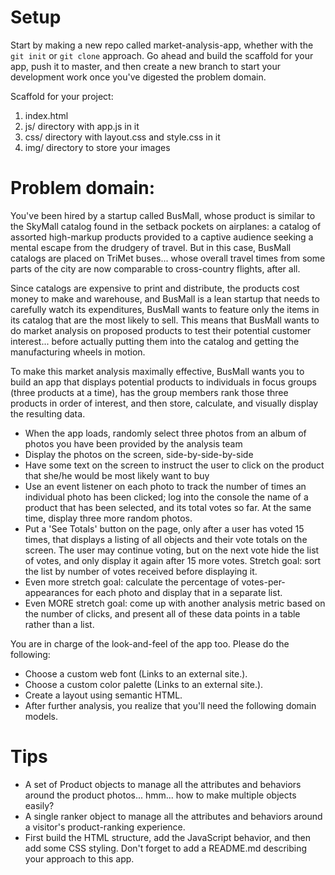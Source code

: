 # Setup
Start by making a new repo called market-analysis-app, whether with the `git init` or `git clone` approach. Go ahead and build the scaffold for your app, push it to master, and then create a new branch to start your development work once you've digested the problem domain.

Scaffold for your project:
1. index.html
2. js/ directory with app.js in it
3. css/ directory with layout.css and style.css in it
4. img/ directory to store your images

# Problem domain:
You've been hired by a startup called BusMall, whose product is similar to the SkyMall catalog found in the setback pockets on airplanes: a catalog of assorted high-markup products provided to a captive audience seeking a mental escape from the drudgery of travel. But in this case, BusMall catalogs are placed on TriMet buses... whose overall travel times from some parts of the city are now comparable to cross-country flights, after all.

Since catalogs are expensive to print and distribute, the products cost money to make and warehouse, and BusMall is a lean startup that needs to carefully watch its expenditures, BusMall wants to feature only the items in its catalog that are the most likely to sell. This means that BusMall wants to do market analysis on proposed products to test their potential customer interest... before actually putting them into the catalog and getting the manufacturing wheels in motion.

To make this market analysis maximally effective, BusMall wants you to build an app that displays potential products to individuals in focus groups (three products at a time), has the group members rank those three products in order of interest, and then store, calculate, and visually display the resulting data.

- When the app loads, randomly select three photos from an album of photos you have been provided by the analysis team
- Display the photos on the screen, side-by-side-by-side
- Have some text on the screen to instruct the user to click on the product that she/he would be most likely want to buy
- Use an event listener on each photo to track the number of times an individual photo has been clicked; log into the console the name of a product that has been selected, and its total votes so far. At the same time, display three more random photos.
- Put a 'See Totals' button on the page, only after a user has voted 15 times, that displays a listing of all objects and their vote totals on the screen. The user may continue voting, but on the next vote hide the list of votes, and only display it again after 15 more votes. Stretch goal: sort the list by number of votes received before displaying it.
- Even more stretch goal: calculate the percentage of votes-per-appearances for each photo and display that in a separate list.
- Even MORE stretch goal: come up with another analysis metric based on the number of clicks, and present all of these data points in a table rather than a list.

You are in charge of the look-and-feel of the app too. Please do the following:
- Choose a custom web font (Links to an external site.).
- Choose a custom color palette (Links to an external site.).
- Create a layout using semantic HTML.
- After further analysis, you realize that you'll need the following domain models.

# Tips
- A set of Product objects to manage all the attributes and behaviors around the product photos... hmm... how to make multiple objects easily?
- A single ranker object to manage all the attributes and behaviors around a visitor's product-ranking experience.
- First build the HTML structure, add the JavaScript behavior, and then add some CSS styling. Don't forget to add a README.md describing your approach to this app.
